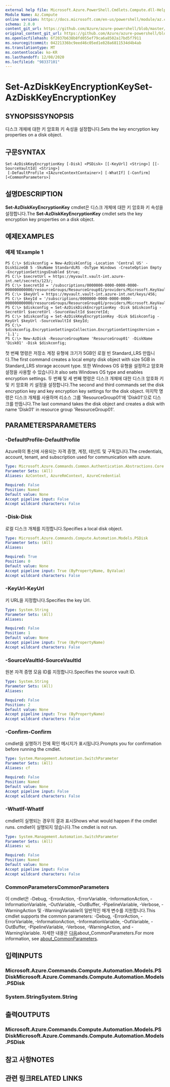```yaml
---
external help file: Microsoft.Azure.PowerShell.Cmdlets.Compute.dll-Help.xml
Module Name: Az.Compute
online version: https://docs.microsoft.com/en-us/powershell/module/az.compute/set-azdiskkeyencryptionkey
schema: 2.0.0
content_git_url: https://github.com/Azure/azure-powershell/blob/master/src/Compute/Compute/help/Set-AzDiskKeyEncryptionKey.md
original_content_git_url: https://github.com/Azure/azure-powershell/blob/master/src/Compute/Compute/help/Set-AzDiskKeyEncryptionKey.md
ms.openlocfilehash: 6f2037b638b8fd055ef79ca6a8502a17bd5f7911
ms.sourcegitcommit: 04221336bc9eed46c05ed1e828a6811534d4b4ab
ms.translationtype: MT
ms.contentlocale: ko-KR
ms.lasthandoff: 12/08/2020
ms.locfileid: "98337101"
---
```

# <span data-ttu-id="b74b8-101">Set-AzDiskKeyEncryptionKey</span><span class="sxs-lookup"><span data-stu-id="b74b8-101">Set-AzDiskKeyEncryptionKey</span></span>

## <span data-ttu-id="b74b8-102">SYNOPSIS</span><span class="sxs-lookup"><span data-stu-id="b74b8-102">SYNOPSIS</span></span>
<span data-ttu-id="b74b8-103">디스크 개체에 대한 키 암호화 키 속성을 설정합니다.</span><span class="sxs-lookup"><span data-stu-id="b74b8-103">Sets the key encryption key properties on a disk object.</span></span>

## <span data-ttu-id="b74b8-104">구문</span><span class="sxs-lookup"><span data-stu-id="b74b8-104">SYNTAX</span></span>

```
Set-AzDiskKeyEncryptionKey [-Disk] <PSDisk> [[-KeyUrl] <String>] [[-SourceVaultId] <String>]
 [-DefaultProfile <IAzureContextContainer>] [-WhatIf] [-Confirm] [<CommonParameters>]
```

## <span data-ttu-id="b74b8-105">설명</span><span class="sxs-lookup"><span data-stu-id="b74b8-105">DESCRIPTION</span></span>
<span data-ttu-id="b74b8-106">**Set-AzDiskKeyEncryptionKey** cmdlet은 디스크 개체에 대한 키 암호화 키 속성을 설정합니다.</span><span class="sxs-lookup"><span data-stu-id="b74b8-106">The **Set-AzDiskKeyEncryptionKey** cmdlet sets the key encryption key properties on a disk object.</span></span>

## <span data-ttu-id="b74b8-107">예제</span><span class="sxs-lookup"><span data-stu-id="b74b8-107">EXAMPLES</span></span>

### <span data-ttu-id="b74b8-108">예제 1</span><span class="sxs-lookup"><span data-stu-id="b74b8-108">Example 1</span></span>
```
PS C:\> $diskconfig = New-AzDiskConfig -Location 'Central US' -DiskSizeGB 5 -SkuName StandardLRS -OsType Windows -CreateOption Empty -EncryptionSettingsEnabled $true;
PS C:\> $secretUrl = https://myvault.vault-int.azure-int.net/secrets/123/;
PS C:\> $secretId = '/subscriptions/0000000-0000-0000-0000-000000000000/resourceGroups/ResourceGroup01/providers/Microsoft.KeyVault/vaults/TestVault123';
PS C:\> $keyUrl = https://myvault.vault-int.azure-int.net/keys/456;
PS C:\> $keyId = '/subscriptions/0000000-0000-0000-0000-000000000000/resourceGroups/ResourceGroup01/providers/Microsoft.KeyVault/vaults/TestVault456';
PS C:\> $diskconfig = Set-AzDiskDiskEncryptionKey -Disk $diskconfig -SecretUrl $secretUrl -SourceVaultId $secretId;
PS C:\> $diskconfig = Set-AzDiskKeyEncryptionKey -Disk $diskconfig -KeyUrl $keyUrl -SourceVaultId $keyId;
PS C:\> $diskconfig.EncryptionSettingsCollection.EncryptionSettingsVersion = '1.1';
PS C:\> New-AzDisk -ResourceGroupName 'ResourceGroup01' -DiskName 'Disk01' -Disk $diskconfig;
```

<span data-ttu-id="b74b8-109">첫 번째 명령은 저장소 계정 유형에 크기가 5GB인 로컬 빈 Standard_LRS 만듭니다.</span><span class="sxs-lookup"><span data-stu-id="b74b8-109">The first command creates a local empty disk object with size 5GB in Standard_LRS storage account type.</span></span>  <span data-ttu-id="b74b8-110">또한 Windows OS 유형을 설정하고 암호화 설정을 사용할 수 있습니다.</span><span class="sxs-lookup"><span data-stu-id="b74b8-110">It also sets Windows OS type and enables encryption settings.</span></span>
<span data-ttu-id="b74b8-111">두 번째 및 세 번째 명령은 디스크 개체에 대한 디스크 암호화 키 및 키 암호화 키 설정을 설정합니다.</span><span class="sxs-lookup"><span data-stu-id="b74b8-111">The second and third commands set the disk encryption key and key encryption key settings for the disk object.</span></span>
<span data-ttu-id="b74b8-112">마지막 명령은 디스크 개체를 사용하며 리소스 그룹 'ResourceGroup01'에 'Disk01'으로 디스크를 만듭니다.</span><span class="sxs-lookup"><span data-stu-id="b74b8-112">The last command takes the disk object and creates a disk with name 'Disk01' in resource group 'ResourceGroup01'.</span></span>

## <span data-ttu-id="b74b8-113">PARAMETERS</span><span class="sxs-lookup"><span data-stu-id="b74b8-113">PARAMETERS</span></span>

### <span data-ttu-id="b74b8-114">-DefaultProfile</span><span class="sxs-lookup"><span data-stu-id="b74b8-114">-DefaultProfile</span></span>
<span data-ttu-id="b74b8-115">Azure와의 통신에 사용되는 자격 증명, 계정, 테넌트 및 구독입니다.</span><span class="sxs-lookup"><span data-stu-id="b74b8-115">The credentials, account, tenant, and subscription used for communication with azure.</span></span>

```yaml
Type: Microsoft.Azure.Commands.Common.Authentication.Abstractions.Core.IAzureContextContainer
Parameter Sets: (All)
Aliases: AzContext, AzureRmContext, AzureCredential

Required: False
Position: Named
Default value: None
Accept pipeline input: False
Accept wildcard characters: False
```

### <span data-ttu-id="b74b8-116">-Disk</span><span class="sxs-lookup"><span data-stu-id="b74b8-116">-Disk</span></span>
<span data-ttu-id="b74b8-117">로컬 디스크 개체를 지정합니다.</span><span class="sxs-lookup"><span data-stu-id="b74b8-117">Specifies a local disk object.</span></span>

```yaml
Type: Microsoft.Azure.Commands.Compute.Automation.Models.PSDisk
Parameter Sets: (All)
Aliases:

Required: True
Position: 0
Default value: None
Accept pipeline input: True (ByPropertyName, ByValue)
Accept wildcard characters: False
```

### <span data-ttu-id="b74b8-118">-KeyUrl</span><span class="sxs-lookup"><span data-stu-id="b74b8-118">-KeyUrl</span></span>
<span data-ttu-id="b74b8-119">키 URL을 지정합니다.</span><span class="sxs-lookup"><span data-stu-id="b74b8-119">Specifies the key Url.</span></span>

```yaml
Type: System.String
Parameter Sets: (All)
Aliases:

Required: False
Position: 1
Default value: None
Accept pipeline input: True (ByPropertyName)
Accept wildcard characters: False
```

### <span data-ttu-id="b74b8-120">-SourceVaultId</span><span class="sxs-lookup"><span data-stu-id="b74b8-120">-SourceVaultId</span></span>
<span data-ttu-id="b74b8-121">원본 자격 증명 모음 ID를 지정합니다.</span><span class="sxs-lookup"><span data-stu-id="b74b8-121">Specifies the source vault ID.</span></span>

```yaml
Type: System.String
Parameter Sets: (All)
Aliases:

Required: False
Position: 2
Default value: None
Accept pipeline input: True (ByPropertyName)
Accept wildcard characters: False
```

### <span data-ttu-id="b74b8-122">-Confirm</span><span class="sxs-lookup"><span data-stu-id="b74b8-122">-Confirm</span></span>
<span data-ttu-id="b74b8-123">cmdlet을 실행하기 전에 확인 메시지가 표시됩니다.</span><span class="sxs-lookup"><span data-stu-id="b74b8-123">Prompts you for confirmation before running the cmdlet.</span></span>

```yaml
Type: System.Management.Automation.SwitchParameter
Parameter Sets: (All)
Aliases: cf

Required: False
Position: Named
Default value: None
Accept pipeline input: False
Accept wildcard characters: False
```

### <span data-ttu-id="b74b8-124">-WhatIf</span><span class="sxs-lookup"><span data-stu-id="b74b8-124">-WhatIf</span></span>
<span data-ttu-id="b74b8-125">cmdlet이 실행되는 경우의 결과 표시</span><span class="sxs-lookup"><span data-stu-id="b74b8-125">Shows what would happen if the cmdlet runs.</span></span> <span data-ttu-id="b74b8-126">cmdlet이 실행되지 않습니다.</span><span class="sxs-lookup"><span data-stu-id="b74b8-126">The cmdlet is not run.</span></span>

```yaml
Type: System.Management.Automation.SwitchParameter
Parameter Sets: (All)
Aliases: wi

Required: False
Position: Named
Default value: None
Accept pipeline input: False
Accept wildcard characters: False
```

### <span data-ttu-id="b74b8-127">CommonParameters</span><span class="sxs-lookup"><span data-stu-id="b74b8-127">CommonParameters</span></span>
<span data-ttu-id="b74b8-128">이 cmdlet은 -Debug, -ErrorAction, -ErrorVariable, -InformationAction, -InformationVariable, -OutVariable, -OutBuffer, -PipelineVariable, -Verbose, -WarningAction 및 -WarningVariable의 일반적인 매개 변수를 지원합니다.</span><span class="sxs-lookup"><span data-stu-id="b74b8-128">This cmdlet supports the common parameters: -Debug, -ErrorAction, -ErrorVariable, -InformationAction, -InformationVariable, -OutVariable, -OutBuffer, -PipelineVariable, -Verbose, -WarningAction, and -WarningVariable.</span></span> <span data-ttu-id="b74b8-129">자세한 내용은 [다음](http://go.microsoft.com/fwlink/?LinkID=113216)about_CommonParameters.</span><span class="sxs-lookup"><span data-stu-id="b74b8-129">For more information, see [about_CommonParameters](http://go.microsoft.com/fwlink/?LinkID=113216).</span></span>

## <span data-ttu-id="b74b8-130">입력</span><span class="sxs-lookup"><span data-stu-id="b74b8-130">INPUTS</span></span>

### <span data-ttu-id="b74b8-131">Microsoft.Azure.Commands.Compute.Automation.Models.PSDisk</span><span class="sxs-lookup"><span data-stu-id="b74b8-131">Microsoft.Azure.Commands.Compute.Automation.Models.PSDisk</span></span>

### <span data-ttu-id="b74b8-132">System.String</span><span class="sxs-lookup"><span data-stu-id="b74b8-132">System.String</span></span>

## <span data-ttu-id="b74b8-133">출력</span><span class="sxs-lookup"><span data-stu-id="b74b8-133">OUTPUTS</span></span>

### <span data-ttu-id="b74b8-134">Microsoft.Azure.Commands.Compute.Automation.Models.PSDisk</span><span class="sxs-lookup"><span data-stu-id="b74b8-134">Microsoft.Azure.Commands.Compute.Automation.Models.PSDisk</span></span>

## <span data-ttu-id="b74b8-135">참고 사항</span><span class="sxs-lookup"><span data-stu-id="b74b8-135">NOTES</span></span>

## <span data-ttu-id="b74b8-136">관련 링크</span><span class="sxs-lookup"><span data-stu-id="b74b8-136">RELATED LINKS</span></span>
